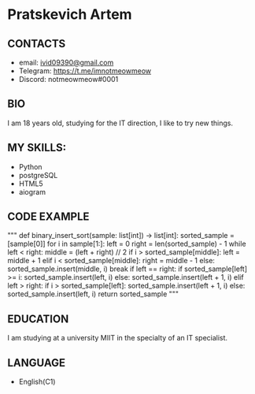 # Pratskevich Artem

## CONTACTS
* email: ivid09390@gmail.com
* Telegram: https://t.me/imnotmeowmeow
* Discord: notmeowmeow#0001
## BIO
I am 18 years old, studying for the IT direction, I like to try new things.
## MY SKILLS:
* Python
* postgreSQL
* HTML5
* aiogram
## CODE EXAMPLE
"""
def binary_insert_sort(sample: list[int]) -> list[int]:
    sorted_sample = [sample[0]]
    for i in sample[1:]:
        left = 0
        right = len(sorted_sample) - 1
        while left < right:
            middle = (left + right) // 2
            if i > sorted_sample[middle]:
                left = middle + 1
            elif i < sorted_sample[middle]:
                right = middle - 1
            else:
                sorted_sample.insert(middle, i)
                break
        if left == right:
            if sorted_sample[left] >= i:
                sorted_sample.insert(left, i)
            else:
                sorted_sample.insert(left + 1, i)
        elif left > right:
            if i > sorted_sample[left]:
                sorted_sample.insert(left + 1, i)
            else:
                sorted_sample.insert(left, i)
    return sorted_sample
"""
## EDUCATION
I am studying at a university MIIT in the specialty of an IT specialist.
## LANGUAGE
* English(C1)
